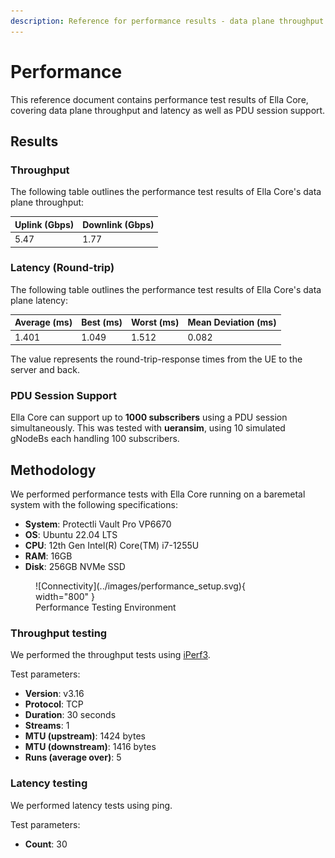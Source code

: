 ```yaml
---
description: Reference for performance results - data plane throughput and latency, and PDU session support.
---
```


# Performance

This reference document contains performance test results of Ella Core, covering data plane throughput and latency as well as PDU session support.

## Results

### Throughput

The following table outlines the performance test results of Ella Core's data plane throughput:

| Uplink (Gbps) | Downlink (Gbps) |
| ------------- | --------------- |
| 5.47          | 1.77            |

### Latency (Round-trip)

The following table outlines the performance test results of Ella Core's data plane latency:

| Average (ms) | Best (ms) | Worst (ms) | Mean Deviation (ms) |
| ------------ | --------- | ---------- | ----------------------- |
| 1.401        | 1.049     | 1.512      | 0.082                   |

The value represents the round-trip-response times from the UE to the server and back.

### PDU Session Support

Ella Core can support up to **1000 subscribers** using a PDU session simultaneously. This was tested with **ueransim**,
using 10 simulated gNodeBs each handling 100 subscribers.

## Methodology

We performed performance tests with Ella Core running on a baremetal system with the following specifications:

- **System**: Protectli Vault Pro VP6670
- **OS**: Ubuntu 22.04 LTS
- **CPU**: 12th Gen Intel(R) Core(TM) i7-1255U
- **RAM**: 16GB
- **Disk**: 256GB NVMe SSD

<figure markdown="span">
  ![Connectivity](../images/performance_setup.svg){ width="800" }
  <figcaption>Performance Testing Environment</figcaption>
</figure>

### Throughput testing

We performed the throughput tests using [iPerf3](https://iperf.fr/).

Test parameters:

- **Version**: v3.16
- **Protocol**: TCP
- **Duration**: 30 seconds
- **Streams**: 1
- **MTU (upstream)**: 1424 bytes
- **MTU (downstream)**: 1416 bytes
- **Runs (average over)**: 5

### Latency testing

We performed latency tests using ping.

Test parameters:

- **Count**: 30
